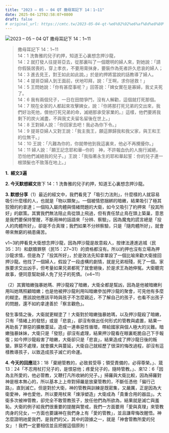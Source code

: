 ```yaml
---
title: "2023 – 05 – 04 QT 撒母耳記下 14：1~11"
date: 2025-04-12T02:58:07+0800
draft: false
# original_url: https://cmtc.tw/2023-05-04-qt-%e6%92%92%e6%af%8d%e8%80%b3%e8%a8%98%e4%b8%8b-14%ef%bc%9a111
---
```


![2023 – 05 – 04 QT 撒母耳記下 14：1~11](/images/qt.jpg  "2023 – 05 – 04 QT 撒母耳記下 14：1~11")

> 撒母耳記下 14：1~11  
> 14：1 洗魯雅的兒子約押，知道王心裏想念押沙龍，  
> 14：2 就打發人往提哥亞去，從那裏叫了一個聰明的婦人來，對她說：「請你假裝居喪的，穿上孝衣，不要用膏抹身，要裝作為死者許久悲哀的婦人；  
> 14：3 進去見王，對王如此如此說。」於是約押將當說的話教導了婦人。  
> 14：4 提哥亞婦人到王面前，伏地叩拜，說：「王啊，求你拯救！」  
> 14：5 王問她說：「你有甚麼事呢？」回答說：「婢女實在是寡婦，我丈夫死了。  
> 14：6 我有兩個兒子，一日在田間爭鬥，沒有人解勸，這個就打死那個。  
> 14：7 現在全家的人都起來攻擊婢女，說：『你將那打死兄弟的交出來，我們好治死他，償他打死兄弟的命，滅絕那承受家業的。』這樣，他們要將我剩下的炭火滅盡，不與我丈夫留名留後在世上。」  
> 14：8 王對婦人說：「你回家去吧！我必為你下令。」  
> 14：9 提哥亞婦人又對王說：「我主我王，願這罪歸我和我父家，與王和王的位無干。」  
> 14：10 王說：「凡難為你的，你就帶他到我這裏來，他必不再攪擾你。」  
> 14：11 婦人說：「願王記念耶和華─你的　神，不許報血仇的人施行滅絕，恐怕他們滅絕我的兒子。」王說：「我指著永生的耶和華起誓：你的兒子連一根頭髮也不致落在地上。」

**1.  經文3遍**

**2. 今天默想經文**撒下 14：1 洗魯雅的兒子約押，知道王心裏想念押沙龍。

**3. 默想分享**（1）最近的經文中，我們看見了「吸引力法則」，什麼樣的人就容易吸引什麼樣的人，也就是「物以類聚」。一個被情慾捆綁的暗嫩，結果吸引了極其狡猾的約拿達；一個陷入屬肉體與情緒問題的大衛，如今又吸引了約押來「投其所好」的獻策。其實我們無法阻止鳥從頭上飛過，但有責任禁止鳥在頭上築巢，意思是我們要保持警醒，不斷用神的話語來「分辨、察驗」，因為魔鬼的謊言總是「投人的肉體所好」，卻是不合真理；我們如果不分辨察驗，只是「隨肉體所好」，就會帶來無窮的禍患痛苦。

v1~3約押看見大衛想念押沙龍，因為押沙龍是故意殺人，按律法連進逃城（民35：31）和獻贖罪祭（民15：27~31）的資格都沒有。所以約押也沒有立場為押沙龍求情，但是為了「投其所好」，於是效法先知拿單設了一個比喻來勸大衛接回押沙龍。他找了一個婦人，假設了一段虛構的劇情，就是兄弟相殘，死了一個。家族要求交出凶手，但考量如果兄弟都死了就會絕後，於是求王為她伸冤。大衛聽完故事，便同意幫助婦人免了兒子的死債。（v4~11）

（2）其實暗嫩強暴她瑪、押沙龍殺了暗嫩，大衛全都是幫凶，因為是他被暗嫩利用叫她瑪照顧暗嫩；也是他被押沙龍利用叫暗嫩參加押沙龍的聚會，可見他有多麼的糊塗。應該說他應該平時與孩子不怎麼親近，不了解自己的孩子，也看不出孩子的問題，還不如約拿達善於「察言觀色」。

發生事情之後，大衛就更糊塗了！大衛對於暗嫩強暴她瑪，以及押沙龍殺了暗嫩，只有「情緒上的發怒」或是「悲哀」，卻沒有做出任何形式的管教與處置，結果一再助長了罪惡的擴散蔓延，造成一連串惡性循環，帶給國家與個人極大的災難。暗嫩強暴妹妹，大衛只是「發怒」卻沒有處理，結果押沙龍看在眼裏乾脆自己下手報復；如今押沙龍殺害了暗嫩，大衛卻只是「悲哀」，結果造成了押沙龍日後的叛變。罪惡不處理，就會擴大與蔓延，大衛自己就經歷了很深的悔改過程，卻沒有這樣教導孩子，以致造成孩子滅亡的命運。

**4. 今天的回應**箴3：18「棄絕管教的，必致貧受辱；領受責備的，必得尊榮。」、箴13：24「不忍用杖打兒子的，是恨惡他；疼愛兒子的，隨時管教。」、來12：6「因為主所愛的，他必管教，又鞭打凡所收納的兒子。」掃羅與大衛比較，因為掃羅對神是根本無心的，所以基本上上帝對掃羅是放棄管教的，不斷任憑他「偏行己路」，直到滅亡。但是對於大衛，神的管教與訓練是既密集，又嚴厲，正是因為大衛愛神，神也愛他，所以要用杖來「煉淨塑造」大衛成為「貴重合用的器皿」。大衛多次被神管教，卻完全不敢管教孩子，放任他們為所欲為，結果就是滅亡與羞恥。大衛的例子給我們很重要的提醒與警戒，我們一方面要用「愛與真理」來管教肉身的兒女，一方面也要讓神在我們身上有「愛的管教」，並且謙卑悔改醒悟。神怎麼證明祂愛我們，是我們的父，其中的證據之一，就是「神會管教所愛的兒女」！我們一定要相信並且把握這個原則！